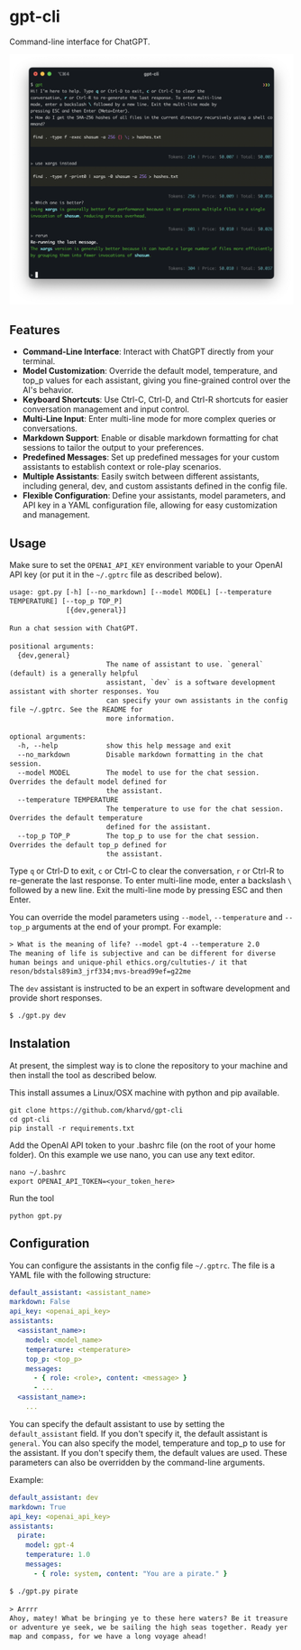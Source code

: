 # gpt-cli

Command-line interface for ChatGPT.

![screenshot](./screenshot.png)

## Features

- **Command-Line Interface**: Interact with ChatGPT directly from your terminal.
- **Model Customization**: Override the default model, temperature, and top_p values for each assistant, giving you fine-grained control over the AI's behavior.
- **Keyboard Shortcuts**: Use Ctrl-C, Ctrl-D, and Ctrl-R shortcuts for easier conversation management and input control.
- **Multi-Line Input**: Enter multi-line mode for more complex queries or conversations.
- **Markdown Support**: Enable or disable markdown formatting for chat sessions to tailor the output to your preferences.
- **Predefined Messages**: Set up predefined messages for your custom assistants to establish context or role-play scenarios.
- **Multiple Assistants**: Easily switch between different assistants, including general, dev, and custom assistants defined in the config file.
- **Flexible Configuration**: Define your assistants, model parameters, and API key in a YAML configuration file, allowing for easy customization and management.

## Usage

Make sure to set the `OPENAI_API_KEY` environment variable to your OpenAI API key (or put it in the `~/.gptrc` file as described below).

```
usage: gpt.py [-h] [--no_markdown] [--model MODEL] [--temperature TEMPERATURE] [--top_p TOP_P]
              [{dev,general}]

Run a chat session with ChatGPT.

positional arguments:
  {dev,general}
                        The name of assistant to use. `general` (default) is a generally helpful
                        assistant, `dev` is a software development assistant with shorter responses. You
                        can specify your own assistants in the config file ~/.gptrc. See the README for
                        more information.

optional arguments:
  -h, --help            show this help message and exit
  --no_markdown         Disable markdown formatting in the chat session.
  --model MODEL         The model to use for the chat session. Overrides the default model defined for
                        the assistant.
  --temperature TEMPERATURE
                        The temperature to use for the chat session. Overrides the default temperature
                        defined for the assistant.
  --top_p TOP_P         The top_p to use for the chat session. Overrides the default top_p defined for
                        the assistant.
```

Type `q` or Ctrl-D to exit, `c` or Ctrl-C to clear the conversation, `r` or Ctrl-R to re-generate the last response.
To enter multi-line mode, enter a backslash `\` followed by a new line. Exit the multi-line mode by pressing ESC and then Enter.

You can override the model parameters using `--model`, `--temperature` and `--top_p` arguments at the end of your prompt. For example:

```
> What is the meaning of life? --model gpt-4 --temperature 2.0
The meaning of life is subjective and can be different for diverse human beings and unique-phil ethics.org/cultuties-/ it that reson/bdstals89im3_jrf334;mvs-bread99ef=g22me
```

The `dev` assistant is instructed to be an expert in software development and provide short responses.

```bash
$ ./gpt.py dev
```


## Instalation

At present, the simplest way is to clone the repository to your machine and then install the tool as described below.

This install assumes a Linux/OSX machine with python and pip available.

```
git clone https://github.com/kharvd/gpt-cli
cd gpt-cli
pip install -r requirements.txt
```

Add the OpenAI API token to your .bashrc file (on the root of your home folder).
On this example we use nano, you can use any text editor.
```
nano ~/.bashrc
export OPENAI_API_TOKEN=<your_token_here>
```

Run the tool
```
python gpt.py
```


## Configuration

You can configure the assistants in the config file `~/.gptrc`. The file is a YAML file with the following structure:

```yaml
default_assistant: <assistant_name>
markdown: False
api_key: <openai_api_key>
assistants:
  <assistant_name>:
    model: <model_name>
    temperature: <temperature>
    top_p: <top_p>
    messages:
      - { role: <role>, content: <message> }
      - ...
  <assistant_name>:
    ...
```

You can specify the default assistant to use by setting the `default_assistant` field. If you don't specify it, the default assistant is `general`. You can also specify the model, temperature and top_p to use for the assistant. If you don't specify them, the default values are used. These parameters can also be overridden by the command-line arguments.

Example:

```yaml
default_assistant: dev
markdown: True
api_key: <openai_api_key>
assistants:
  pirate:
    model: gpt-4
    temperature: 1.0
    messages:
      - { role: system, content: "You are a pirate." }
```

```
$ ./gpt.py pirate

> Arrrr
Ahoy, matey! What be bringing ye to these here waters? Be it treasure or adventure ye seek, we be sailing the high seas together. Ready yer map and compass, for we have a long voyage ahead!
```
